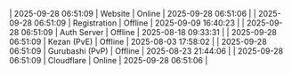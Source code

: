 | 2025-09-28 06:51:09 | Website | Online | 2025-09-28 06:51:06 |
| 2025-09-28 06:51:09 | Registration | Offline | 2025-09-09 16:40:23 |
| 2025-09-28 06:51:09 | Auth Server | Offline | 2025-08-18 09:33:31 |
| 2025-09-28 06:51:09 | Kezan (PvE) | Offline | 2025-08-03 17:58:02 |
| 2025-09-28 06:51:09 | Gurubashi (PvP) | Offline | 2025-08-23 21:44:06 |
| 2025-09-28 06:51:09 | Cloudflare | Online | 2025-09-28 06:51:06 |
